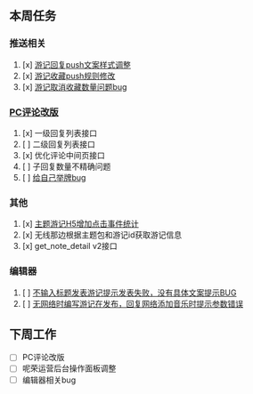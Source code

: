 ## 本周任务

### 推送相关
1. [x] [游记回复push文案样式调整](https://jira.mafengwo.cn/browse/COMMUNITY-1672)
2. [x] [游记收藏push规则修改](https://jira.mafengwo.cn/browse/COMMUNITY-1675)
3. [x] [游记取消收藏数量问题bug](https://jira.mafengwo.cn/browse/COMMUNITY-1678)

### [PC评论改版](https://wiki.mafengwo.cn/pages/viewpage.action?pageId=10082288)
1. [x] 一级回复列表接口
2. [ ] 二级回复列表接口
3. [x] 优化评论中间页接口
4. [ ] 子回复数量不精确问题
5. [ ] [给自己举牌bug](https://jira.mafengwo.cn/browse/MFWAPPIOS-3963)
 
### 其他
1. [x] [主题游记H5增加点击事件统计](https://jira.mafengwo.cn/browse/COMMUNITY-1670)
2. [x] 无线那边根据主题包和游记id获取游记信息
4. [x] get_note_detail v2接口

### 编辑器
1. [ ] [不输入标题发表游记提示发表失败，没有具体文案提示BUG](https://jira.mafengwo.cn/browse/MFWAPPIOS-3794)
2. [ ] [无网络时编写游记在发布，回复网络添加音乐时提示参数错误](https://jira.mafengwo.cn/browse/MFWAPPIOS-3882)

## 下周工作
- [ ] PC评论改版
- [ ] 呢荣运营后台操作面板调整
- [ ] 编辑器相关bug